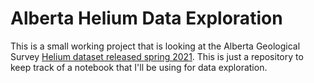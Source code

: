 # Alberta Helium Data Exploration
This is a small working project that is looking at the Alberta Geological Survey [Helium dataset released spring 2021](https://ags.aer.ca/publication/dig-2020-0033). This is just a repository to keep track of a notebook that I'll be using for data exploration.

